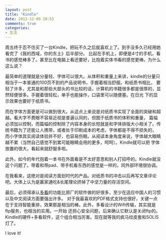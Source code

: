 ```yaml
---
layout: post
title: "Kindle"
date: 2012-12-09 20:53
comments: true
categories: 
- 生活
---
```



周五终于忍不住买了一台Kindle，把玩不久之后就喜欢上了。到手没多久已经用她看完了《我的西域，你的东土》后半部分。
比起在手机上，即便是4寸的手机，看书的感觉棒多了。甚至比在电脑上看还要好，比抱着实体书看的感觉更棒。为什么这么说？

最简单的道理就是分量轻、字体可以很大。从体积和重量上来讲，kindle的分量只相当于一本普通的100页不到的产品说明书，手握着相当舒服。和纸质书相比，
要轻了许多，尤其是和那些大部头的书比较的话，计算机的书籍很多都是很厚的，显然轻便很多。手握着很轻松，单手也能操作，口袋里可以随便塞。在日光
下的显示效果也要好于纸质书。

而在字体方面更是可以做到很大。从这点上来说是对纸质书实现了全面的突破和超越。看大字不费眼不容易近视是普遍认同的，但囿于纸质书的体积和重量，
篇幅必须加以控制，而篇幅的控制除了内容本身的长短就是和字体排版大小相关了。传统书籍为了还能让人携带，或者处于印刷成本的考虑，字体都是不得不损失的，
而小字体其实阅读体验并不好，也容易伤眼。从阅读本身角度来说，字体越大眼睛越不累（当然自己感觉不到累可能眼睛会用的更多，呵呵）。Kindle就可以把
字体放置的很大，看起来就舒服多啦。

此外，如今的年代抱着一本书在外面看是不太好意思和别人打招呼的。Kindle就没这个问题了。带着和带pad、带手机看东西的感觉是一样的，同外部环境很协调。

在我看来，这绝对是阅读方面划时代的产品。对纸质书的冲击以后再写文章评论吧。大体上认为是赢家通吃&长尾理论挤掉了中坚力量的存活空间。

最后，必须得承认[多看]("http://home.duokan.com/index.html")的功能比原厂的软件做的好很多，至少在适应中国人的习惯以及中文阅读方面要强出许多。
对于我最喜欢的PDF格式支持也很好，关键一点在于支持智能重排，效果那是相当的棒。此外，多看设计的Wifi传输，其实就是ftp服务，也相当的实用。一开始
还担心安全问题，后来确认它默认是关闭ftp的。Kindle的硬件+多看软件，这个组合相当厉害。现在就等我的疯马纹皮套和SOLIS灯了。

I love it!
